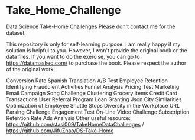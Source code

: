 # Take_Home_Challenge
Data Science Take-Home Challenges
Please don't contact me for the dataset.

This repository is only for self-learning purpose. I am really happy if my solution is helpful to you. However, I won't provide the original book or the data files. If you want to do the exercise, you can go to https://datamasked.com/ to purchase the book. Please respect the author of the original work.

Conversion Rate
Spanish Translation A/B Test
Employee Retention
Identifying Fraudulent Activities
Funnel Analysis
Pricing Test
Marketing Email Campaign
Song Challenge
Clustering Grocery Items
Credit Card Transactions
User Referral Program
Loan Granting
Json City Similarities
Optimization of Employee Shuttle Stops
Diversity in the Workplace
URL Parsing Challenge
Engagement Test
On-Line Video Challenge
Subscription Retention Rate
Ads Analysis
Other useful resource: https://github.com/stasi009/TakeHomeDataChallenges / https://github.com/JifuZhao/DS-Take-Home
